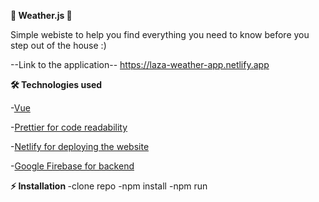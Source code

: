 <b>📝 Weather.js 📝 </b>

Simple webiste to help you find everything you need to know before you step out of the house :)

--Link to the application--
https://laza-weather-app.netlify.app


<b>🛠️ Technologies used</b>

 -<a href="https://vuejs.org/">Vue</a>
 
 -<a href ="https://prettier.io/">Prettier for code readability</a>  
 
-<a href ="https://app.netlify.com/teams/nikolalazarevic95/overview/">Netlify for deploying the website</a>  

-<a href ="https://firebase.google.com/">Google Firebase for backend</a>

<b>⚡ Installation  </b>
  -clone repo
  -npm install
  -npm run


